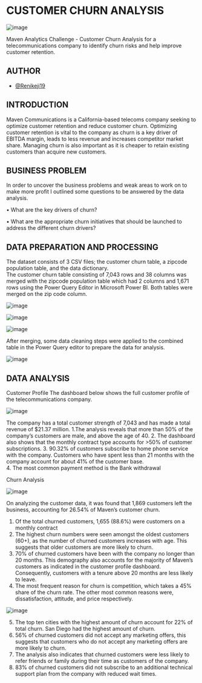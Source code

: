 # CUSTOMER CHURN ANALYSIS

![image](https://user-images.githubusercontent.com/97131888/183288194-abfb049e-92cb-44e7-a89e-82108c1adb2e.png)

Maven Analytics Challenge - Customer Churn Analysis for a telecommunications company to identify churn risks and help improve customer retention.

## AUTHOR

- [@Renikeji19](https://www.github.com/Renikeji19)

## INTRODUCTION 
Maven Communications is a California-based telecoms company seeking to optimize customer retention and reduce customer churn. Optimizing customer retention is vital to the company as churn is a key driver of EBITDA margin, leads to less revenue and increases competitor market share. Managing churn is also important as it is cheaper to retain existing customers than acquire new customers.

## BUSINESS PROBLEM
In order to uncover the business problems and weak areas to work on to make more profit I outlined some questions to be answered by the data analysis.

•	What are the key drivers of churn?

•	What are the appropriate churn initiatives that should be launched to address the different   churn drivers?


## DATA PREPARATION AND PROCESSING
The dataset consists of 3 CSV files; the customer churn table, a zipcode population table, and the data dictionary.  
The customer churn table consisting of 7,043 rows and 38 columns was merged with the zipcode population table which had 2 columns and 1,671 rows using the Power Query Editor in Microsoft Power BI. Both tables were merged on the zip code column. 


![image](https://user-images.githubusercontent.com/97131888/184004088-bcd8e61f-4993-4df5-869e-61e1b9f41458.png)

![image](https://user-images.githubusercontent.com/97131888/184004189-f2bae03d-f160-4ae1-9d61-f5c39fb7e72c.png)

![image](https://user-images.githubusercontent.com/97131888/184004310-c31f77c7-0a26-4b0e-bb23-59a6a48f4255.png)

After merging, some data cleaning steps were applied to the combined table in the Power Query editor to prepare the data for analysis.

![image](https://user-images.githubusercontent.com/97131888/184004385-348dd7bb-88e1-4167-bd27-337b01d5f1db.png)

  


## DATA ANALYSIS
Customer Profile
The dashboard below shows the full customer profile of the telecommunications company. 

![image](https://user-images.githubusercontent.com/97131888/184005583-68b0ffbf-c6d7-4c29-aa0b-93a7136ed351.png)


The company has a total customer strength of 7,043 and has made a total revenue of $21.37 million. 
1.The analysis reveals that more than 50% of the company’s customers are male, and above the age of 40. 
2. The dashboard also shows that the monthly contract type accounts for >50% of customer subscriptions. 
3. 90.32% of customers subscribe to home phone service with the company. Customers who have spent less than 21 months with the company account for about 41% of the customer base.  
4. The most common payment method is the Bank withdrawal

Churn Analysis

![image](https://user-images.githubusercontent.com/97131888/184005708-dcc9258e-c3ba-49a9-a589-ea4b1c727747.png)

On analyzing the customer data, it was found that 1,869 customers left the business, accounting for 26.54% of Maven’s customer churn.
1.	Of the total churned customers, 1,655 (88.6%) were customers on a monthly contract
2.	The highest churn numbers were seen amongst the oldest customers (60+), as the number of churned customers increases with age. This suggests that older customers are more likely to churn.
3.	 70% of churned customers have been with the company no longer than 20 months. This demography also accounts for the majority of Maven’s customers as indicated in the customer profile dashboard. Consequently, customers with a tenure above 20 months are less likely to leave.
4.	The most frequent reason for churn is competition, which takes a 45% share of the churn rate. The other most common reasons were, dissatisfaction, attitude, and price respectively.


![image](https://user-images.githubusercontent.com/97131888/184026170-478a7dc2-dd44-4655-8b6f-d8b051475fc6.png)
 
5.	The top ten cities with the highest amount of churn account for 22% of total churn. San Diego had the highest amount of churn.
6.	56% of churned customers did not accept any marketing offers, this suggests that customers who do not accept any marketing offers are more likely to churn. 
7.	The analysis also indicates that churned customers were less likely to refer friends or family during their time as customers of the company.
8.	83% of churned customers did not subscribe to an additional technical support plan from the company with reduced wait times.


